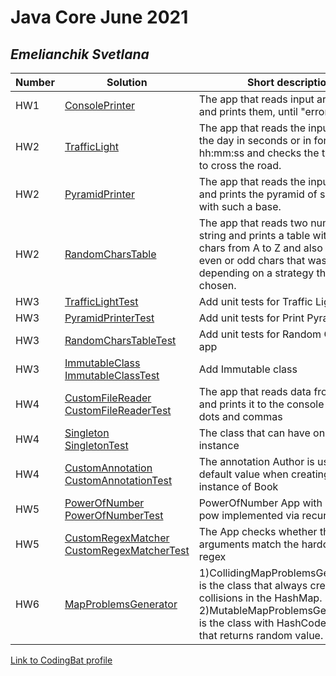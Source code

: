 # Java Core June 2021

## *Emelianchik Svetlana*

| Number | Solution  | Short description
| --- | --- | --- |
| HW1 | [ConsolePrinter](https://github.com/NikolaevArtem/Java_Core_June_2021/tree/feature/SvetlanaEmelianchik/src/main/java/homework_1) | The app that reads input arguments and prints them, until "error" argument |
| HW2 | [TrafficLight](https://github.com/NikolaevArtem/Java_Core_June_2021/tree/feature/SvetlanaEmelianchik/src/main/java/homework_2/traffic_light) | The app that reads the input time of the day in seconds or in format hh:mm:ss and checks the traffic light to cross the road.|
| HW2 | [PyramidPrinter](https://github.com/NikolaevArtem/Java_Core_June_2021/tree/feature/SvetlanaEmelianchik/src/main/java/homework_2/pyramid_printer) | The app that reads the input number and prints the pyramid of symbol "x" with such a base. |
| HW2 | [RandomCharsTable](https://github.com/NikolaevArtem/Java_Core_June_2021/tree/feature/SvetlanaEmelianchik/src/main/java/homework_2/random_chars_table) | The app that reads two numbers and a string and prints a table with random chars from A to Z and also shows the even or odd chars that was in a table depending on a strategy that was chosen. |
| HW3 | [TrafficLightTest](https://github.com/NikolaevArtem/Java_Core_June_2021/tree/feature/SvetlanaEmelianchik/src/test/java/homework_2/traffic_light) | Add unit tests for Traffic Light app |
| HW3 | [PyramidPrinterTest](https://github.com/NikolaevArtem/Java_Core_June_2021/tree/feature/SvetlanaEmelianchik/src/test/java/homework_2/pyramid_printer) | Add unit tests for Print Pyramid app|
| HW3 | [RandomCharsTableTest](https://github.com/NikolaevArtem/Java_Core_June_2021/tree/feature/SvetlanaEmelianchik/src/test/java/homework_2/random_chars_table) | Add unit tests for Random Chars Table app |
| HW3 | [ImmutableClass](https://github.com/NikolaevArtem/Java_Core_June_2021/tree/feature/SvetlanaEmelianchik/src/main/java/homework_3) <br />[ImmutableClassTest](https://github.com/NikolaevArtem/Java_Core_June_2021/tree/feature/SvetlanaEmelianchik/src/test/java/homework_3)  | Add Immutable class |
| HW4 | [CustomFileReader](https://github.com/NikolaevArtem/Java_Core_June_2021/tree/feature/SvetlanaEmelianchik/src/main/java/homework_4/custom_file_reader) [CustomFileReaderTest](https://github.com/NikolaevArtem/Java_Core_June_2021/tree/feature/SvetlanaEmelianchik/src/test/java/homework_4/custom_file_reader)  | The app that reads data from the file and prints it to the console without dots and commas |
| HW4 | [Singleton](https://github.com/NikolaevArtem/Java_Core_June_2021/tree/feature/SvetlanaEmelianchik/src/main/java/homework_4/singleton) <br />[SingletonTest](https://github.com/NikolaevArtem/Java_Core_June_2021/tree/feature/SvetlanaEmelianchik/src/test/java/homework_4/singleton)  | The class that can have only one instance |
| HW4 | [CustomAnnotation](https://github.com/NikolaevArtem/Java_Core_June_2021/tree/feature/SvetlanaEmelianchik/src/main/java/homework_4/custom_annotation) <br />[CustomAnnotationTest](https://github.com/NikolaevArtem/Java_Core_June_2021/tree/feature/SvetlanaEmelianchik/src/test/java/homework_4/custom_annotation) | The annotation Author is used to get a default value when creating an instance of Book |
| HW5 | [PowerOfNumber](https://github.com/NikolaevArtem/Java_Core_June_2021/tree/feature/SvetlanaEmelianchik/src/main/java/homework_5/math_power) [PowerOfNumberTest](https://github.com/NikolaevArtem/Java_Core_June_2021/tree/feature/SvetlanaEmelianchik/src/test/java/homework_5/math_power) | PowerOfNumber App with method pow implemented via recursion |
| HW5 | [CustomRegexMatcher](https://github.com/NikolaevArtem/Java_Core_June_2021/tree/feature/SvetlanaEmelianchik/src/main/java/homework_5/custom_regex_matcher) [CustomRegexMatcherTest](https://github.com/NikolaevArtem/Java_Core_June_2021/tree/feature/SvetlanaEmelianchik/src/test/java/homework_5/custom_regex_matcher) | The App checks whether the arguments match the hardcoded regex |
| HW6 | [MapProblemsGenerator](https://github.com/NikolaevArtem/Java_Core_June_2021/tree/feature/SvetlanaEmelianchik/src/main/java/homework_6/map_problems_generator)  | 1)CollidingMapProblemsGeneratorKey is the class that always creates collisions in the HashMap. <br /> 2)MutableMapProblemsGeneratorKey is the class with HashCode method that returns random value. |

[Link to CodingBat profile](https://codingbat.com/done?user=sveta881@mail.ru&tag=8234249112)
